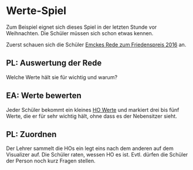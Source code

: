 # Werte-Spiel

Zum Beispiel eignet sich dieses Spiel in der letzten Stunde vor Weihnachten. Die Schüler müssen sich schon etwas kennen.

Zuerst schauen sich die Schüler [Emckes Rede zum Friedenspreis 2016](http://www.ardmediathek.de/tv/ARD-Sondersendung/Friedenspreis-des-Deutschen-Buchhandels/Das-Erste/Video?bcastId=3304234&documentId=38487026) an.

## PL: Auswertung der Rede
Welche Werte hält sie für wichtig und warum?

## EA: Werte bewerten
Jeder Schüler bekommt ein kleines [HO Werte](HOs/HO_Werte) und markiert drei bis fünf Werte, die er für sehr wichtig hält, ohne dass es der Nebensitzer sieht.

## PL: Zuordnen
Der Lehrer sammelt die HOs ein legt eins nach dem anderen auf dem Visualizer auf. Die Schüler raten, wessen HO es ist. Evtl. dürfen die Schüler der Person noch kurz Fragen stellen.
